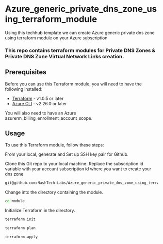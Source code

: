 # Azure_generic_private_dns_zone_using_terraform_module
Using this techhub template we can create Azure generic private dns zone using terraform module on your Azure subscription 
### This repo contains terraform modules for Private DNS Zones & Private DNS Zone Virtual Network Links creation.



## Prerequisites

Before you can use this Terraform module, you will need to have the following installed:

- [Terraform](https://www.terraform.io/downloads.html) - v1.0.5 or later
- [Azure CLI](https://docs.microsoft.com/en-us/cli/azure/install-azure-cli) - v2.26.0 or later

You will also need to have an Azure azurerm_billing_enrollment_account_scope. 

## Usage

To use this Terraform module, follow these steps:

From your local, generate and Set up SSH key pair for Github.

Clone this Git repo to your local machine.
Replace the subscription id variable with your account subscription  id where you want to create your dns zone

```bash
git@github.com:NashTech-Labs/Azure_generic_private_dns_zone_using_terraform_module.git
```

Change into the directory containing the module.

```bash
cd module
```

Initialize Terraform in the directory.

```bash
terraform init
```
```bash
terraform plan
```
```bash
terraform apply
```


